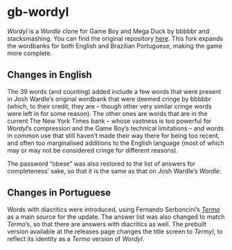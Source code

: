 # gb-wordyl

_Wordyl_ is a _Wordle_ clone for Game Boy and Mega Duck by bbbbbr and stacksmashing. You can find the original repository [here](https://github.com/bbbbbr/gb-wordle). This fork expands the wordbanks for both English and Brazilian Portuguese, making the game more complete.

## Changes in English

The 39 words (and counting) added include a few words that were present in Josh Wardle’s original wordbank that were deemed cringe by bbbbbr (which, to their credit, they are – though other very similar cringe words were left in for some reason). The other ones are words that are in the current The New York Times bank – whose vastness is too powerful for _Wordyl_’s compression and the Game Boy’s technical limitations – and words in common use that still haven’t made their way there for being too recent, and often too marginalised additions to the English language (most of which may or may not be considered cringe for different reasons).

The password “obese” was also restored to the list of answers for completeness’ sake, so that it is the same as that on Josh Wardle’s _Wordle_.

## Changes in Portuguese

Words with diacritics were introduced, using Fernando Serboncini’s [_Termo_](https://term.ooo/) as a main source for the update. The answer list was also changed to match _Termo_’s, so that there are answers with diacritics as well. The prebuilt version available at the releases page changes the title screen to _Termyl_, to reflect its identity as a _Termo_ version of _Wordyl_.